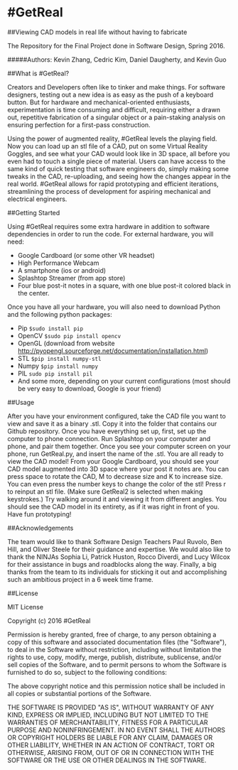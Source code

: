 # #GetReal

##Viewing CAD models in real life without having to fabricate

The Repository for the Final Project done in Software Design, Spring 2016. 

#####Authors: Kevin Zhang, Cedric Kim, Daniel Daugherty, and Kevin Guo


##What is #GetReal?

Creators and Developers often like to tinker and make things. For software designers, testing out a new idea is as easy as the push of a keyboard button. But for hardware and mechanical-oriented enthusiasts, experimentation is time consuming and difficult, requiring either a drawn out, repetitive fabrication of a singular object or a pain-staking analysis on ensuring perfection for a first-pass construction. 

Using the power of augmented reality, #GetReal levels the playing field. Now you can load up an stl file of a CAD, put on some Virtual Reality Goggles, and see what your CAD would look like in 3D space, all before you even had to touch a single piece of material. Users can have access to the same kind of quick testing that software engineers do, simply making some tweaks in the CAD, re-uploading, and seeing how the changes appear in the real world. #GetReal allows for rapid prototyping and efficient iterations, streamlining the process of development for aspiring mechanical and electrical engineers.

##Getting Started

Using #GetReal requires some extra hardware in addition to software dependencies in order to run the code. For external hardware, you will need: 

 - Google Cardboard (or some other VR headset)
 - High Performance Webcam
 - A smartphone (ios or android)
 - Splashtop Streamer (from app store)
 - Four blue post-it notes in a square, with one blue post-it colored black in the center.
 
Once you have all your hardware, you will also need to download Python and the following python packages:
 
 - Pip `$sudo install pip`
 - OpenCV `$sudo pip install opencv`
 - OpenGL (download from website http://pyopengl.sourceforge.net/documentation/installation.html)
 - STL `$pip install numpy-stl`
 - Numpy `$pip install numpy`
 - PIL `sudo pip install pil`
 - And some more, depending on your current configurations (most should be very easy to download, Google is your friend)

##Usage

After you have your environment configured, take the CAD file you want to view and save it as a binary .stl. Copy it into the folder that contains our Github repository. Once you have everything set up, first, set up the computer to phone connection. Run Splashtop on your computer and phone, and pair them together. Once you see your computer screen on your phone, run GetReal.py, and insert the name of the .stl. You are all ready to view the CAD model! From your Google Cardboard, you should see your CAD model augmented into 3D space where your post it notes are. You can press space to rotate the CAD, M to decrease size and K to increase size. You can even press the number keys to change the color of the stl! Press r to reinput an stl file. (Make sure GetReal2 is selected when making keystrokes.) Try walking around it and viewing it from different angles. You should see the CAD model in its entirety, as if it was right in front of you. Have fun prototyping!


##Acknowledgements

The team would like to thank Software Design Teachers Paul Ruvolo, Ben Hill, and Oliver Steele for their guidance and expertise. We would also like to thank the NINJAs Sophia Li, Patrick Huston, Rocco Diverdi, and Lucy Wilcox for their assistance in bugs and roadblocks along the way. Finally, a big thanks from the team to its individuals for sticking it out and accomplishing such an ambitious project in a 6 week time frame.

##License

MIT License

Copyright (c) 2016 #GetReal

Permission is hereby granted, free of charge, to any person obtaining a copy
of this software and associated documentation files (the "Software"), to deal
in the Software without restriction, including without limitation the rights
to use, copy, modify, merge, publish, distribute, sublicense, and/or sell
copies of the Software, and to permit persons to whom the Software is
furnished to do so, subject to the following conditions:

The above copyright notice and this permission notice shall be included in all
copies or substantial portions of the Software.

THE SOFTWARE IS PROVIDED "AS IS", WITHOUT WARRANTY OF ANY KIND, EXPRESS OR
IMPLIED, INCLUDING BUT NOT LIMITED TO THE WARRANTIES OF MERCHANTABILITY,
FITNESS FOR A PARTICULAR PURPOSE AND NONINFRINGEMENT. IN NO EVENT SHALL THE
AUTHORS OR COPYRIGHT HOLDERS BE LIABLE FOR ANY CLAIM, DAMAGES OR OTHER
LIABILITY, WHETHER IN AN ACTION OF CONTRACT, TORT OR OTHERWISE, ARISING FROM,
OUT OF OR IN CONNECTION WITH THE SOFTWARE OR THE USE OR OTHER DEALINGS IN THE
SOFTWARE.

